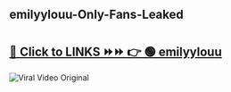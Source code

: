 
 ## emilyylouu-Only-Fans-Leaked

# <h2><a href="https://clipsfans.com/emilyylouu&ref=git">🔗 Click to LINKS ⏩⏩ 👉 🟢 emilyylouu </a></h2>

<a href="https://clipsfans.com/emilyylouu&ref=git" rel="nofollow" data-target="animated-image.originalLink"><img src="https://i.ibb.co.com/xMMVF88/686577567.gif" alt="Viral Video Original" style="max-width: 100%; display: inline-block;" data-target="animated-image.originalImage"></a>
